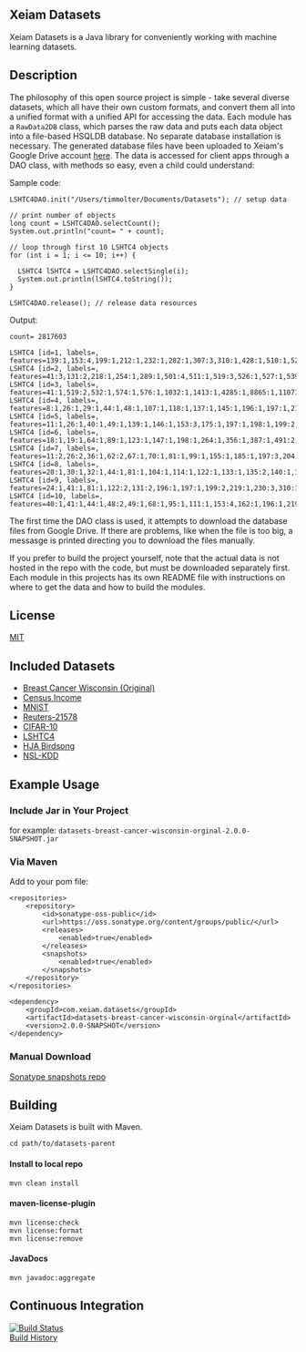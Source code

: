 ## Xeiam Datasets

Xeiam Datasets is a Java library for conveniently working with machine learning datasets.  

## Description 

The philosophy of this open source project is simple - take several diverse datasets, which all have their own custom formats, and convert them all into a unified 
format with a unified API for accessing the data. Each module has a `RawData2DB` class, which parses the raw data and puts each data object into a file-based HSQLDB database. 
No separate database installation is necessary. The generated database files have been uploaded to Xeiam's Google Drive account [here](https://drive.google.com/folderview?id=0ByP7_A9vXm17VXhuZzBrcnNubEE&usp=sharing#list).
The data is accessed for client apps through a DAO class, with methods so easy, even a child could understand:

Sample code:

    LSHTC4DAO.init("/Users/timmolter/Documents/Datasets"); // setup data

    // print number of objects
    long count = LSHTC4DAO.selectCount();
    System.out.println("count= " + count);
    
    // loop through first 10 LSHTC4 objects
    for (int i = 1; i <= 10; i++) {

      LSHTC4 lSHTC4 = LSHTC4DAO.selectSingle(i);
      System.out.println(lSHTC4.toString());
    }
    
    LSHTC4DAO.release(); // release data resources
    
    
Output:

    count= 2817603
    
    LSHTC4 [id=1, labels=, features=139:1,153:4,199:1,212:1,232:1,282:1,307:3,310:1,428:1,510:1,528:1,609:1,700:2,709:1,727:1,765:1,791:1,798:2,838:1,872:1,1007:1,1170:2,1374:1,1388:1,1409:1,1435:1,1892:1,2190:1,2197:1,2253:1,2348:2,2570:1,2628:1,2713:1,3066:1,3406:1,3619:2,3628:2,3636:1,3649:2,5068:1,8385:1,9371:1,11248:1,11806:1,]
    LSHTC4 [id=2, labels=, features=41:3,131:2,218:1,254:1,289:1,501:4,511:1,519:3,526:1,527:1,539:1,542:1,543:2,551:2,558:3,605:2,977:2,2748:1,2867:1,3849:1,4032:1,5030:1,19156:1,]
    LSHTC4 [id=3, labels=, features=41:1,519:2,532:1,574:1,576:1,1032:1,1413:1,4285:1,8865:1,11071:1,24481:1,83715:1,]
    LSHTC4 [id=4, labels=, features=8:1,26:1,29:1,44:1,48:1,107:1,118:1,137:1,145:1,196:1,197:1,211:1,354:1,400:1,403:1,409:1,415:1,432:1,439:1,442:1,459:1,536:2,551:1,558:1,605:1,612:1,661:1,689:1,695:1,805:3,816:1,834:1,854:5,867:1,883:1,889:1,891:1,902:1,944:2,980:1,1139:1,1273:1,1287:1,1345:1,1415:1,1614:2,1664:1,1713:1,1776:2,1817:1,1861:1,1956:1,2100:1,2105:1,2121:1,2558:2,2564:1,2619:1,3018:1,3045:1,3055:1,3061:2,3217:2,3233:1,3301:1,3755:1,5504:1,6555:1,6942:1,7102:1,7901:1,10298:1,11317:1,12780:1,14305:1,16756:1,27769:1,28416:1,29278:3,32759:1,181529:1,1003324:1,]
    LSHTC4 [id=5, labels=, features=11:1,26:1,40:1,49:1,139:1,146:1,153:3,175:1,197:1,198:1,199:2,215:2,226:1,228:1,237:2,238:1,239:2,240:1,242:1,253:1,262:1,274:1,286:1,297:1,307:1,316:2,317:1,318:4,326:1,354:1,364:1,375:1,430:1,439:2,463:1,474:1,490:1,491:1,583:3,596:1,597:1,605:1,614:1,615:2,647:1,730:2,752:1,765:1,769:1,777:3,791:1,793:1,798:6,867:2,874:1,891:1,1006:1,1018:1,1092:1,1099:2,1106:2,1116:1,1138:1,1155:1,1159:3,1167:1,1169:1,1171:1,1180:1,1184:2,1317:1,1330:1,1394:1,1398:1,1414:3,1449:1,1467:1,1469:1,1515:1,1547:1,1575:1,1771:1,1797:1,1842:2,1918:1,1932:1,2009:1,2066:1,2103:1,2115:1,2135:1,2143:1,2180:1,2184:1,2192:1,2196:1,2197:1,2220:2,2275:1,2306:1,2334:1,2342:1,2344:1,2419:1,2557:2,2610:1,2652:1,2934:1,2969:1,3023:1,3026:1,3032:1,3048:3,3053:2,3380:2,3403:2,3507:1,3664:1,3849:1,3964:16,3970:1,3984:1,4016:1,4017:4,4205:1,4302:1,4336:1,4353:1,4524:1,4548:1,4571:1,4665:1,4667:1,4672:1,5083:2,5134:1,5930:1,6229:1,6738:1,6977:1,7404:1,8540:1,9532:2,11399:1,12822:1,15406:1,16929:1,17726:1,19875:1,20093:1,20597:1,20641:1,20655:1,26618:1,27756:1,36028:1,63893:1,70093:1,121950:1,171358:1,191665:1,866061:1,]
    LSHTC4 [id=6, labels=, features=18:1,19:1,64:1,89:1,123:1,147:1,198:1,264:1,356:1,387:1,491:2,511:2,521:1,527:1,529:2,561:4,632:1,712:1,761:1,903:1,991:1,1002:1,1105:1,1299:1,1565:1,1620:1,1651:1,1697:1,1832:1,3591:1,4607:1,4718:1,6248:1,7963:1,23274:2,]
    LSHTC4 [id=7, labels=, features=11:2,26:2,36:1,62:2,67:1,70:1,81:1,99:1,155:1,185:1,197:3,204:3,211:5,229:1,230:1,231:1,246:1,344:2,347:1,375:1,397:1,401:2,413:1,415:1,458:2,491:1,497:1,539:1,558:1,587:1,692:2,745:1,752:1,761:1,812:2,815:1,827:1,829:1,854:12,944:1,978:2,991:1,1001:2,1109:1,1159:1,1193:1,1247:1,1300:1,1380:1,1414:3,1518:1,1544:1,1634:1,1661:16,1670:1,1788:2,1813:2,1834:1,1846:1,1879:1,2062:1,2128:1,2220:1,2236:2,2562:2,2578:2,2586:7,2683:1,2962:1,3014:1,3019:1,3734:2,3826:1,3999:1,4052:1,4267:1,4471:1,4752:1,4756:1,4811:1,4850:2,4963:1,5071:1,5317:2,5459:1,5497:1,5509:3,5698:2,6899:1,7045:1,7217:1,7641:1,7924:1,7985:1,8010:1,8176:1,8482:1,8942:1,10605:1,10682:1,10706:1,12306:1,12307:1,12425:2,12555:1,12681:1,12961:1,13995:1,13998:1,14000:1,14214:1,14826:1,15493:1,16852:1,21690:3,26455:1,26503:1,34393:1,35307:1,42172:1,43814:1,47525:1,50601:1,65466:1,74704:1,93306:1,93846:1,98361:1,143927:1,512967:1,581083:1,892311:1,922750:1,]
    LSHTC4 [id=8, labels=, features=20:1,30:1,32:1,44:1,81:1,104:1,114:1,122:1,133:1,135:2,140:1,178:1,202:1,211:1,215:1,219:2,228:2,229:1,312:2,367:1,475:1,587:1,740:1,750:1,769:1,777:1,778:3,829:1,830:1,834:1,856:1,1024:1,1083:5,1099:1,1100:2,1102:5,1106:12,1118:1,1129:1,1156:1,1176:1,1377:1,1681:1,1786:1,1804:2,2088:1,2126:1,2295:1,3018:2,3044:2,3127:1,4175:1,4440:1,5115:1,5568:1,5774:1,5913:2,5923:1,7958:1,8112:1,9324:3,10808:1,12594:2,12692:1,12715:1,16618:1,18828:1,18829:1,19913:1,19920:4,20093:5,20193:1,21208:1,21213:1,25433:1,36336:1,55404:1,69755:1,113192:1,]
    LSHTC4 [id=9, labels=, features=24:1,41:1,81:1,122:2,131:2,196:1,197:1,199:2,219:1,230:3,310:1,318:2,328:1,346:2,354:2,375:1,378:1,395:1,400:1,415:1,430:1,464:1,501:1,559:3,561:3,567:2,570:4,576:1,589:1,601:1,605:1,633:1,692:3,717:1,721:3,765:1,773:1,791:3,818:1,841:1,903:1,916:1,977:1,1000:1,1019:1,1046:1,1078:1,1106:1,1109:1,1163:1,1249:2,1266:1,1413:1,1556:1,1563:1,1664:1,1716:1,1742:2,1756:1,1782:1,1793:1,1915:1,1966:1,2032:1,2369:1,2687:2,2695:1,2957:1,3365:1,3519:1,3581:1,3698:1,4548:1,4570:1,5126:3,5526:3,5954:2,6014:1,7104:1,7124:1,7652:1,8532:1,10305:1,10637:1,10774:1,11256:2,11892:1,12116:1,14386:1,14732:1,17880:5,19492:4,23460:1,23618:1,30520:2,33822:1,42461:1,57833:1,386140:1,691708:1,1558913:1,]
    LSHTC4 [id=10, labels=, features=40:1,41:1,44:1,48:2,49:1,68:1,95:1,111:1,153:4,162:1,196:1,219:1,228:1,229:1,232:1,238:1,239:2,242:2,247:2,276:1,297:2,306:1,307:1,316:1,317:1,375:1,430:1,510:1,516:1,582:1,612:1,717:1,728:2,761:1,764:1,776:1,783:1,797:1,815:1,915:1,1116:1,1337:1,1441:1,1680:1,2116:2,2118:1,2119:1,2192:1,2194:1,2322:1,2347:1,2354:1,2613:1,2636:1,2748:1,2930:1,3048:1,3057:1,3140:1,3229:1,3893:1,4030:1,4252:1,4984:1,5068:1,6599:1,7108:1,8540:1,10639:1,10666:1,10670:2,10676:1,14070:5,14321:1,14364:2,24700:1,26766:1,27895:1,63406:1,166985:1,601892:1,]

The first time the DAO class is used, it attempts to download the database files from Google Drive. If there are problems, like when the file is too big, a messasge is printed 
directing you to download the files manually.

If you prefer to build the project yourself, note that the actual data is not hosted in the repo with the code, but must be downloaded separately first. Each module in this 
projects has its own README file with instructions on where to get the data and how to build the modules. 

## License

[MIT](http://opensource.org/licenses/MIT)

## Included Datasets

* [Breast Cancer Wisconsin (Original)](http://archive.ics.uci.edu/ml/datasets/Breast+Cancer+Wisconsin+%28Original%29)
* [Census Income](http://archive.ics.uci.edu/ml/datasets/Census+Income)
* [MNIST](http://yann.lecun.com/exdb/mnist/)
* [Reuters-21578](http://archive.ics.uci.edu/ml/support/Reuters-21578+Text+Categorization+Collection)
* [CIFAR-10](http://www.cs.toronto.edu/~kriz/cifar.html)
* [LSHTC4](http://www.kaggle.com/c/lshtc/data)
* [HJA Birdsong](http://web.engr.oregonstate.edu/~briggsf/kdd2012datasets/hja_birdsong/)
* [NSL-KDD](http://nsl.cs.unb.ca/NSL-KDD/)

## Example Usage

### Include Jar in Your Project

for example: `datasets-breast-cancer-wisconsin-orginal-2.0.0-SNAPSHOT.jar`

### Via Maven

Add to your pom file:

    <repositories>
        <repository>
            <id>sonatype-oss-public</id>
            <url>https://oss.sonatype.org/content/groups/public/</url>
            <releases>
                <enabled>true</enabled>
            </releases>
            <snapshots>
                <enabled>true</enabled>
            </snapshots>
        </repository>
    </repositories>

    <dependency>
        <groupId>com.xeiam.datasets</groupId>
        <artifactId>datasets-breast-cancer-wisconsin-orginal</artifactId>
        <version>2.0.0-SNAPSHOT</version>
    </dependency>
    
### Manual Download

[Sonatype snapshots repo](https://oss.sonatype.org/content/groups/public/com/xeiam/datasets/)

## Building

Xeiam Datasets is built with Maven.

    cd path/to/datasets-parent
    
#### Install to local repo

    mvn clean install
    
#### maven-license-plugin

    mvn license:check
    mvn license:format
    mvn license:remove
    
#### JavaDocs

    mvn javadoc:aggregate 

 ## Continuous Integration
[![Build Status](https://travis-ci.org/timmolter/Datasets.png?branch=develop)](https://travis-ci.org/timmolter/Datasets.png)  
[Build History](https://travis-ci.org/timmolter/Datasets/builds)  
 
